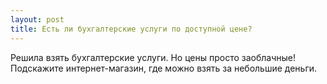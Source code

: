 ```yaml
---
layout: post 
title: Есть ли бухгалтерские услуги по доступной цене? 
--- 
```

Решила взять бухгалтерские услуги. Но цены просто заоблачные! Подскажите интернет-магазин, где можно взять за небольшие деньги. 